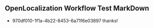 ## OpenLocalization Workflow Test MarkDown
* 970df010-1f1a-4b22-8453-6a71f6e03897 thanks!

<!--HONumber=Nov16_HO1-->


